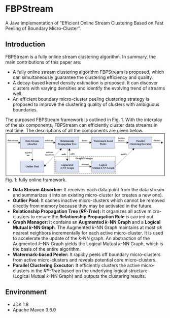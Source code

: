 # FBPStream
A Java implementation of "Efficient Online Stream Clustering Based on Fast Peeling of Boundary Micro-Cluster".

## Introduction
FBPStream is a fully online stream clustering algorithm. In summary, the main contributions of this paper are:

- A fully online stream clustering algorithm FBPStream is proposed, which can simultaneously guarantee the clustering efficiency and quality.
- A decay-based kernel density estimation is proposed. It can discover clusters with varying densities and identify the evolving trend of streams well.
- An efficient boundary micro-cluster peeling clustering strategy is proposed to improve the clustering quality of clusters with ambiguous boundaries.

The purposed FBPStream framework is outlined in Fig. 1. With the interplay of the six components, FBPStream can efficiently cluster data streams in real time. The descriptions of all the components are given below.
![framework.](fig/framework.jpg?v=1&type=image)
Fig. 1: fully online framework.

- __Data Stream Absorber:__ It receives each data point from the data stream and summarizes it into an existing micro-cluster (or creates a new one).
- __Outlier Pool:__ It caches inactive micro-clusters which cannot be removed directly from memory because they may be activated in the future.
- __Relationship Propagation Tree (_RP-Tree_):__ It organizes all active micro-clusters to ensure the __Relationship Propagation Rule__ is carried out.
- __Graph Manager:__ It contains an __Augmented $k$-NN Graph__ and a __Logical Mutual $k$-NN Graph__. The Augmented $k$-NN Graph maintains at most $\alpha k$ nearest neighbors incrementally for each active micro-cluster. It is used to accelerate the update of the $k$-NN graph. An abstraction of the Augmented $k$-NN Graph yields the Logical Mutual $k$-NN Graph, which is the basis of the entire algorithm.
- __Watermark-based Peeler:__ It rapidly peels off boundary micro-clusters from active micro-clusters and reveals potential core micro-clusters.
- __Parallel Clustering Executor:__ It efficiently clusters the active micro-clusters in the _RP-Tree_ based on the underlying logical structure (Logical Mutual $k$-NN Graph) and outputs the clustering results.

## Environment
- JDK 1.8
- Apache Maven 3.6.0
